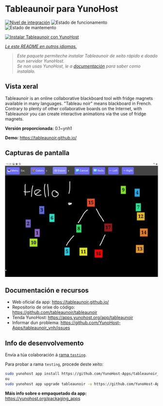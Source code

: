 <!--
NOTA: Este README foi creado automáticamente por <https://github.com/YunoHost/apps/tree/master/tools/readme_generator>
NON debe editarse manualmente.
-->

# Tableaunoir para YunoHost

[![Nivel de integración](https://dash.yunohost.org/integration/tableaunoir.svg)](https://ci-apps.yunohost.org/ci/apps/tableaunoir/) ![Estado de funcionamento](https://ci-apps.yunohost.org/ci/badges/tableaunoir.status.svg) ![Estado de mantemento](https://ci-apps.yunohost.org/ci/badges/tableaunoir.maintain.svg)

[![Instalar Tableaunoir con YunoHost](https://install-app.yunohost.org/install-with-yunohost.svg)](https://install-app.yunohost.org/?app=tableaunoir)

*[Le este README en outros idiomas.](./ALL_README.md)*

> *Este paquete permíteche instalar Tableaunoir de xeito rápido e doado nun servidor YunoHost.*  
> *Se non usas YunoHost, le a [documentación](https://yunohost.org/install) para saber como instalalo.*

## Vista xeral

Tableaunoir is an online collaborative blackboard tool with fridge magnets available in many languages. "Tableau noir" means blackboard in French. Contrary to plenty of other collaborative boards on the Internet, with Tableaunoir you can create interactive animations via the use of fridge magnets.

**Versión proporcionada:** 0.1~ynh1

**Demo:** <https://tableaunoir.github.io/>

## Capturas de pantalla

![Captura de pantalla de Tableaunoir](./doc/screenshots/screenshot.jpg)

## Documentación e recursos

- Web oficial da app: <https://tableaunoir.github.io/>
- Repositorio de orixe do código: <https://github.com/tableaunoir/tableaunoir>
- Tenda YunoHost: <https://apps.yunohost.org/app/tableaunoir>
- Informar dun problema: <https://github.com/YunoHost-Apps/tableaunoir_ynh/issues>

## Info de desenvolvemento

Envía a túa colaboración á [rama `testing`](https://github.com/YunoHost-Apps/tableaunoir_ynh/tree/testing).

Para probar a rama `testing`, procede deste xeito:

```bash
sudo yunohost app install https://github.com/YunoHost-Apps/tableaunoir_ynh/tree/testing --debug
ou
sudo yunohost app upgrade tableaunoir -u https://github.com/YunoHost-Apps/tableaunoir_ynh/tree/testing --debug
```

**Máis info sobre o empaquetado da app:** <https://yunohost.org/packaging_apps>
